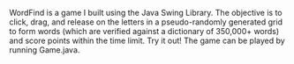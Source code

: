 WordFind is a game I built using the Java Swing Library. The objective is to click, drag, and release on the letters in a pseudo-randomly generated grid to form words (which are verified against a dictionary of 350,000+ words) and score points within the time limit. Try it out! The game can be played by running Game.java.
